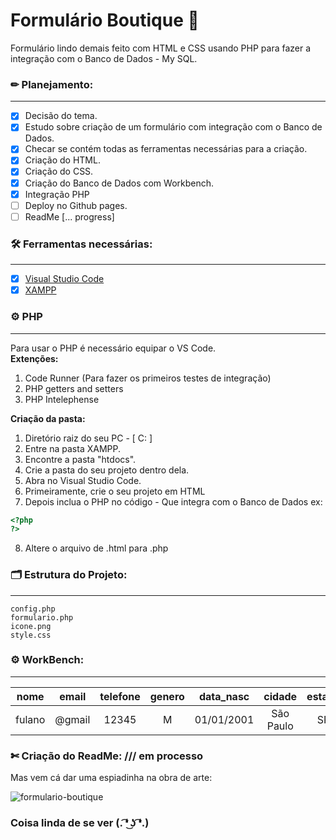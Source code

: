 # Formulário Boutique 🌺

Formulário lindo demais feito com HTML e CSS usando PHP para fazer a integração com o Banco de Dados - My SQL.

### ✏ Planejamento:
____________________
- [x] Decisão do tema.
- [x] Estudo sobre criação de um formulário com integração com o Banco de Dados.
- [x] Checar se contém todas as ferramentas necessárias para a criação.
- [x] Criação do HTML.
- [x] Criação do CSS.
- [x] Criação do Banco de Dados com Workbench.
- [x] Integração PHP
- [ ] Deploy no Github pages.
- [ ] ReadMe [... progress]

### 🛠 Ferramentas necessárias:
____________________
- [x] [Visual Studio Code](https://code.visualstudio.com/)
- [x] [XAMPP](https://www.apachefriends.org/pt_br/index.html)

### ⚙ PHP
____________________
Para usar o PHP é necessário equipar o VS Code.</br>
  **Extenções:**
  1. Code Runner (Para fazer os primeiros testes de integração)
  2. PHP getters and setters
  3. PHP Intelephense
 
 **Criação da pasta:**
  1. Diretório raiz do seu PC - [ C: ]
  2. Entre na pasta XAMPP.
  3. Encontre a pasta "htdocs".
  4. Crie a pasta do seu projeto dentro dela.
  5. Abra no Visual Studio Code.
  6. Primeiramente, crie o seu projeto em HTML
  7. Depois inclua o PHP no código - Que integra com o Banco de Dados
   ex:
  ~~~php
  <?php
  ?>
  ~~~
  8. Altere o arquivo de .html para .php </br>


### 🗂 Estrutura do Projeto:
____________________
~~~
config.php
formulario.php
icone.png
style.css
~~~

### ⚙ WorkBench:
____________________

nome | email | telefone | genero | data_nasc | cidade | estado | endereco
:------: | :------: | :------: | :-------: | :-------: | :-------: | :-------: | :-------:
fulano | @gmail | 12345 | M | 01/01/2001 | São Paulo | SP | sei lá

### ✄ Criação do ReadMe: /// em processo
Mas vem cá dar uma espiadinha na obra de arte:

![formulario-boutique](https://user-images.githubusercontent.com/71906862/125379724-69237480-e367-11eb-8b62-143b38efa487.png)

### Coisa linda de se ver (. ͡❛ ͜ʖ ͡❛.)
